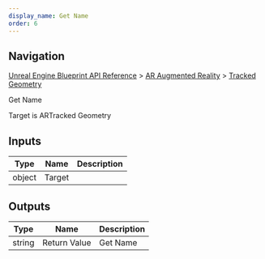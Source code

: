 ```yaml
---
display_name: Get Name
order: 6
---
```

## Navigation

[Unreal Engine Blueprint API Reference](https://dev.epicgames.com/documentation/en-us/unreal-engine/BlueprintAPI) > [AR Augmented Reality](https://dev.epicgames.com/documentation/en-us/unreal-engine/BlueprintAPI/ARAugmentedReality) > [Tracked Geometry](https://dev.epicgames.com/documentation/en-us/unreal-engine/BlueprintAPI/ARAugmentedReality/TrackedGeometry)

Get Name

Target is ARTracked Geometry

## Inputs

| Type | Name | Description |
| --- | --- | --- |
| object | Target |  |

## Outputs

| Type | Name | Description |
| --- | --- | --- |
| string | Return Value | Get Name |
